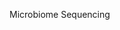 Microbiome Sequencing <a href="pdfs/ProjMarr_slides.pdf" class="image fit"><img src="images/marr_pic.jpg" alt=""></a>
